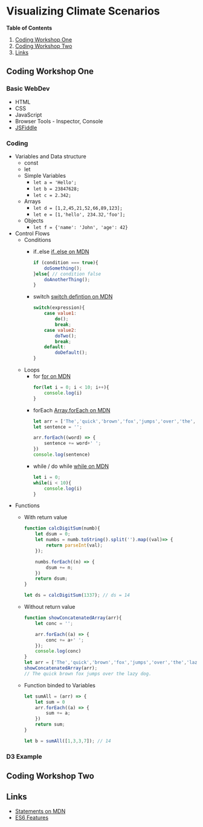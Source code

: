 # Visualizing Climate Scenarios

**Table of Contents**
1. [Coding Workshop One](#coding-workshop-one)
2. [Coding Workshop Two](#coding-workshop-two)
3. [Links](#links)

## Coding Workshop One

### Basic WebDev
* HTML
* CSS
* JavaScript
* Browser Tools - Inspector, Console 
* [JSFiddle](https://jsfiddle.net/)

### Coding
* Variables and Data structure
    - const 
    - let
    - Simple Variables
        + `let a = 'Hello';`
        + `let b = 23847628;`
        + `let c = 2.342;`
    - Arrays
        + `let d = [1,2,45,21,52,66,89,123];`
        + `let e = [1,'hello', 234.32,'foo'];`
    - Objects
        + `let f = {'name': 'John', 'age': 42} `
* Control Flows
    - Conditions
        + if..else [if..else on MDN](https://developer.mozilla.org/en-US/docs/Web/JavaScript/Reference/Statements/if...else)
            ```javascript
            if (condition === true){
                doSomething();
            }else{ // condition false
                doAnotherThing();
            }
            ```
       
        + switch [switch defintion on MDN](https://developer.mozilla.org/en-US/docs/Web/JavaScript/Reference/Statements/switch)
            ```javascript
            switch(expression){
                case value1:
                    do();
                    break;
                case value2:
                    doTwo();
                    break;
                default:
                    doDefault();
            }
            ```
    - Loops
        + for [for on MDN](https://developer.mozilla.org/en-US/docs/Web/JavaScript/Reference/Statements/for)
            ```javascript
            for(let i = 0; i < 10; i++){
                console.log(i)
            }
            ```
        + forEach [Array.forEach on MDN](https://developer.mozilla.org/en-US/docs/Web/JavaScript/Reference/Global_Objects/Array/forEach)
            ```javascript
            let arr = ['The','quick','brown','fox','jumps','over','the','lazy','dog.'];
            let sentence = '';

            arr.forEach((word) => {
                sentence += word+' ';
            })
            console.log(sentence)
            ```
        + while / do while [while on MDN](https://developer.mozilla.org/en-US/docs/Web/JavaScript/Reference/Statements/while)
            ```javascript
            let i = 0;
            while(i < 10){
                console.log(i)
            }
            ```
* Functions
    - With return value
        ```javascript
        function calcDigitSum(numb){
            let dsum = 0;
            let numbs = numb.toString().split('').map((val)=> {
                return parseInt(val);
            });

            numbs.forEach((n) => { 
                dsum += n;
            })
            return dsum;
        }

        let ds = calcDigitSum(1337); // ds = 14
        ```

    - Without return value
        ```javascript
        function showConcatenatedArray(arr){
            let conc = '';

            arr.forEach((a) => {
                conc += a+' ';
            });
            console.log(conc)
        }
        let arr = ['The','quick','brown','fox','jumps','over','the','lazy','dog.'];
        showConcatenatedArray(arr); 
        // The quick brown fox jumps over the lazy dog.
        ```

    - Function binded to Variables
        ```javascript
        let sumAll = (arr) => {
            let sum = 0
            arr.forEach((a) => {
                sum += a;
            })
            return sum;
        }

        let b = sumAll([1,3,3,7]); // 14
        ```

### D3 Example

## Coding Workshop Two

## Links

* [Statements on MDN](https://developer.mozilla.org/en-US/docs/Web/JavaScript/Reference/Statements)
* [ES6 Features](http://es6-features.org/#Constants)